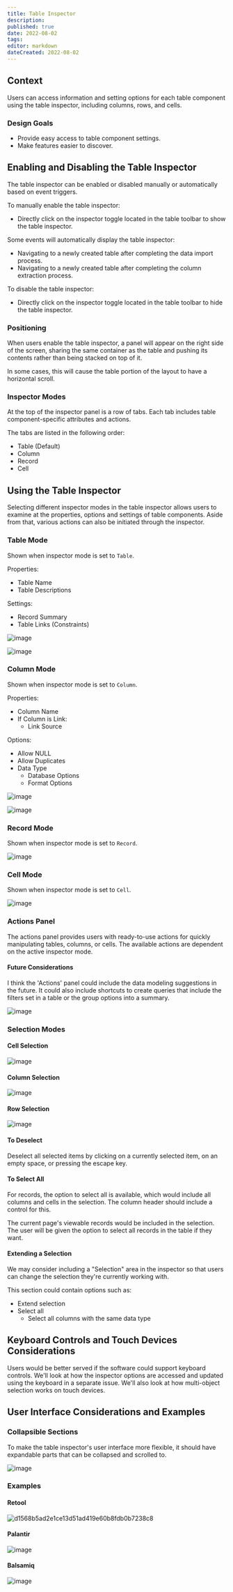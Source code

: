 ```yaml
---
title: Table Inspector
description: 
published: true
date: 2022-08-02
tags: 
editor: markdown
dateCreated: 2022-08-02
---
```


## Context

Users can access information and setting options for each table component using the table inspector, including columns, rows, and cells.

### Design Goals

- Provide easy access to table component settings.
- Make features easier to discover.

## Enabling and Disabling the Table Inspector

The table inspector can be enabled or disabled manually or automatically based on event triggers.

To manually enable the table inspector:

- Directly click on the inspector toggle located in the table toolbar to show the table inspector.

Some events will automatically display the table inspector:

- Navigating to a newly created table after completing the data import process.
- Navigating to a newly created table after completing the column extraction process.

To disable the table inspector:

- Directly click on the inspector toggle located in the table toolbar to hide the table inspector.

### Positioning

When users enable the table inspector, a panel will appear on the right side of the screen, sharing the same container as the table and pushing its contents rather than being stacked on top of it.

In some cases, this will cause the table portion of the layout to have a horizontal scroll.

### Inspector Modes

At the top of the inspector panel is a row of tabs. Each tab includes table component-specific attributes and actions.

The tabs are listed in the following order:

- Table (Default)
- Column
- Record
- Cell

## Using the Table Inspector

Selecting different inspector modes in the table inspector allows users to examine at the properties, options and settings of table components. Aside from that, various actions can also be initiated through the inspector.

### Table Mode

Shown when inspector mode is set to `Table`.

Properties:

- Table Name
- Table Descriptions

Settings:

- Record Summary
- Table Links (Constraints)
  
![image](/assets/design/specs/table_inspector/183378847-b942ecd3-6f3c-4cd4-8cc4-3080a041b2a4.png)

![image](/assets/design/specs/table_inspector/183380108-b3db8d3b-7301-4a19-bc38-cd777a4dde46.png)

### Column Mode

Shown when inspector mode is set to `Column`.

Properties:

- Column Name
- If Column is Link:
  - Link Source

Options:

- Allow NULL
- Allow Duplicates
- Data Type
  - Database Options
  - Format Options

![image](/assets/design/specs/table_inspector/183432613-ead6315e-3802-4345-9427-820c66094797.png)
  
![image](/assets/design/specs/table_inspector/183433425-9a906a91-28a4-4045-9300-732af811ed8d.png)

### Record Mode

Shown when inspector mode is set to `Record`.

![image](https://user-images.githubusercontent.com/845767/183444464-fb268bfc-77e2-45cf-9180-373cf950ca63.png)

### Cell Mode

Shown when inspector mode is set to `Cell`.

![image](https://user-images.githubusercontent.com/845767/183445209-a2d7bf2c-453b-4cae-84e8-94b645ce9271.png)

### Actions Panel

The actions panel provides users with ready-to-use actions for quickly manipulating tables, columns, or cells. The available actions are dependent on the active inspector mode.

#### Future Considerations

I think the 'Actions' panel could include the data modeling suggestions in the future. It could also include shortcuts to create queries that include the filters set in a table or the group options into a summary.

![image](/assets/design/specs/table_inspector/182186186-91449400-5608-42a2-8f05-33506cb2532b.png)

### Selection Modes

#### Cell Selection

![image](/assets/design/specs/table_inspector/182121672-eaa8e422-7277-4421-8927-04637c182e6c.png)

#### Column Selection

![image](/assets/design/specs/table_inspector/182121417-8eb51f90-8767-4a01-bc36-a9c55c1614b5.png)

#### Row Selection

![image](/assets/design/specs/table_inspector/182122068-c08fecea-7d18-48ad-a8de-1cb1992ca8aa.png)

#### To Deselect

Deselect all selected items by clicking on a currently selected item, on an empty space, or pressing the escape key.

#### To Select All

For records, the option to select all is available, which would include all columns and cells in the selection. The column header should include a control for this.

The current page's viewable records would be included in the selection. The user will be given the option to select all records in the table if they want.

#### Extending a Selection

We may consider including a "Selection" area in the inspector so that users can change the selection they're currently working with.

This section could contain options such as:

- Extend selection
- Select all
  - Select all columns with the same data type

## Keyboard Controls and Touch Devices Considerations

Users would be better served if the software could support keyboard controls. We'll look at how the inspector options are accessed and updated using the keyboard in a separate issue. We'll also look at how multi-object selection works on touch devices.

## User Interface Considerations and Examples

### Collapsible Sections

To make the table inspector's user interface more flexible, it should have expandable parts that can be collapsed and scrolled to.

![image](/assets/design/specs/table_inspector/182355968-c9129949-344a-4e41-a685-90700a816141.png)

### Examples

#### Retool

![d1568b5ad2e1ce13d51ad419e60b8fdb0b7238c8](/assets/design/specs/table_inspector/182356613-1b222a0b-f77f-4a15-a9df-84ed874ce5f3.gif)

#### Palantir

![image](/assets/design/specs/table_inspector/182356749-88273bdb-d4c8-4495-9aa8-c10816171059.png)

#### Balsamiq

![image](/assets/design/specs/table_inspector/182357016-aba81b9e-a45a-4466-808a-6e4963a01038.png)
